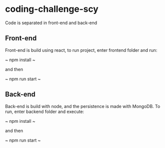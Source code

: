 # coding-challenge-scy

Code is separated in front-end and back-end

## Front-end

Front-end is build using react, to run project, enter frontend folder and run:

~
npm install
~

and then 

~
npm run start
~


## Back-end

Back-end is build with node, and the persistence is made with MongoDB.
To run, enter backend folder and execute:

~
npm install
~

and then 

~
npm run start
~
